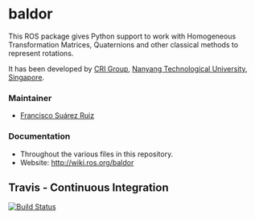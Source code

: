 # baldor
This ROS package gives Python support to work with Homogeneous Transformation
Matrices, Quaternions and other classical methods to represent rotations.

It has been developed by [CRI Group](http://www.ntu.edu.sg/home/cuong/),
[Nanyang Technological University, Singapore](http://www.ntu.edu.sg).

### Maintainer
* [Francisco Suárez Ruiz](http://fsuarez6.github.io)

### Documentation
* Throughout the various files in this repository.
* Website: http://wiki.ros.org/baldor

## Travis - Continuous Integration

[![Build Status](https://travis-ci.org/crigroup/baldor.svg?branch=master)](https://travis-ci.org/crigroup/baldor)
